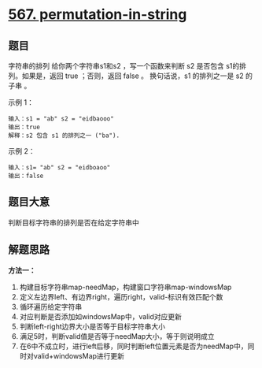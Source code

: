 # [567. permutation-in-string](https://leetcode.cn/problems/permutation-in-string/)

## 题目
字符串的排列
给你两个字符串s1和s2 ，写一个函数来判断 s2 是否包含 s1的排列。如果是，返回 true ；否则，返回 false 。
换句话说，s1 的排列之一是 s2 的 子串 。


示例 1：
~~~
输入：s1 = "ab" s2 = "eidbaooo"
输出：true
解释：s2 包含 s1 的排列之一 ("ba").
~~~

示例 2：
~~~
输入：s1= "ab" s2 = "eidboaoo"
输出：false
~~~

## 题目大意

判断目标字符串的排列是否在给定字符串中

## 解题思路

**方法一：**
1. 构建目标字符串map-needMap，构建窗口字符串map-windowsMap
2. 定义左边界left、有边界right，遍历right，valid-标识有效匹配个数
3. 循环遍历给定字符串
4. 对应判断是否添加如windowsMap中，valid对应更新
5. 判断left-right边界大小是否等于目标字符串大小
6. 满足5时，判断valid值是否等于needMap大小，等于则说明成立
7. 在6中不成立时，进行left后移，同时判断left位置元素是否为needMap中，同时对valid+windowsMap进行更新
